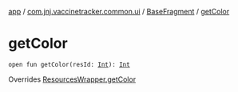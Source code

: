 [app](../../index.md) / [com.jnj.vaccinetracker.common.ui](../index.md) / [BaseFragment](index.md) / [getColor](./get-color.md)

# getColor

`open fun getColor(resId: `[`Int`](https://kotlinlang.org/api/latest/jvm/stdlib/kotlin/-int/index.html)`): `[`Int`](https://kotlinlang.org/api/latest/jvm/stdlib/kotlin/-int/index.html)

Overrides [ResourcesWrapper.getColor](../../com.jnj.vaccinetracker.common.di/-resources-wrapper/get-color.md)

